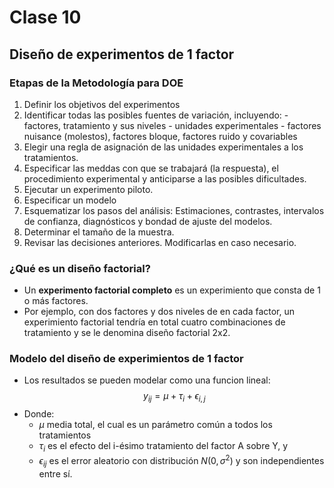# Clase 10

## Diseño de experimentos de 1 factor 

### Etapas de la Metodología  para DOE

  1. Definir los objetivos del experimentos
  2. Identificar todas las posibles fuentes de variación, incluyendo:
    - factores, tratamiento y sus niveles
    - unidades experimentales
    - factores nuisance (molestos), factores bloque, factores ruido y covariables
  3. Elegir una regla de asignación de las unidades experimentales a los tratamientos.
  4. Especificar las meddas con que se trabajará (la respuesta), el procedimiento experimental y anticiparse a las posibles dificultades.
  5. Ejecutar un experimento piloto.
  6. Especificar un modelo
  7. Esquematizar los pasos del análisis: Estimaciones, contrastes, intervalos de confianza, diagnósticos y  bondad de ajuste del modelos.
  8. Determinar el tamaño de la muestra.
  9. Revisar las decisiones anteriores. Modificarlas en caso necesario.

### ¿Qué es un diseño factorial?

- Un **experimento factorial completo** es un experimiento que consta de 1 o más factores.
- Por ejemplo, con dos factores y dos niveles de en cada factor, un experimiento factorial tendría en total cuatro combinaciones de tratamiento y se le denomina diseño factorial 2x2.

### Modelo del diseño de experimientos de 1 factor

- Los resultados se pueden modelar como una funcion lineal:
$$
y_{ij} = \mu + \tau_i + \epsilon_{i,j}
$$
- Donde:
    * $\mu$ media total, el cual es un parámetro común a todos los tratamientos
    * $\tau_i$ es el efecto del i-ésimo tratamiento del factor A sobre Y, y
    * $\epsilon_{ij}$ es el error aleatorio con distribución $N(0,\sigma^2)$ y son independientes entre sí.
